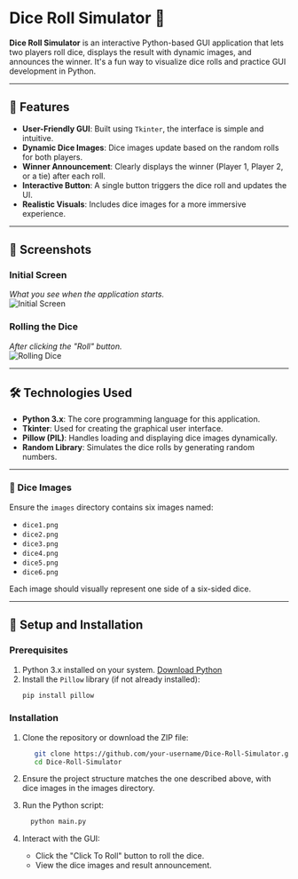 # Dice Roll Simulator 🎲

**Dice Roll Simulator** is an interactive Python-based GUI application that lets two players roll dice, displays the result with dynamic images, and announces the winner. It's a fun way to visualize dice rolls and practice GUI development in Python.

---

## 🎯 Features

- **User-Friendly GUI**: Built using `Tkinter`, the interface is simple and intuitive.
- **Dynamic Dice Images**: Dice images update based on the random rolls for both players.
- **Winner Announcement**: Clearly displays the winner (Player 1, Player 2, or a tie) after each roll.
- **Interactive Button**: A single button triggers the dice roll and updates the UI.
- **Realistic Visuals**: Includes dice images for a more immersive experience.

---

## 📸 Screenshots

### Initial Screen
*What you see when the application starts.*  
![Initial Screen](images/initial_screen.png.png)

### Rolling the Dice
*After clicking the "Roll" button.*  
![Rolling Dice](images/rolling_dice.png.png)

---

## 🛠️ Technologies Used

- **Python 3.x**: The core programming language for this application.
- **Tkinter**: Used for creating the graphical user interface.
- **Pillow (PIL)**: Handles loading and displaying dice images dynamically.
- **Random Library**: Simulates the dice rolls by generating random numbers.

---


### 🎲 Dice Images
Ensure the `images` directory contains six images named:
- `dice1.png`  
- `dice2.png`  
- `dice3.png`  
- `dice4.png`  
- `dice5.png`  
- `dice6.png`  

Each image should visually represent one side of a six-sided dice.

---

## 🔧 Setup and Installation

### Prerequisites
1. Python 3.x installed on your system. [Download Python](https://www.python.org/downloads/)
2. Install the `Pillow` library (if not already installed):
   ```bash
   pip install pillow
   ```

### Installation
1. Clone the repository or download the ZIP file:
   ```bash
      git clone https://github.com/your-username/Dice-Roll-Simulator.git
      cd Dice-Roll-Simulator
   ```
2. Ensure the project structure matches the one described above, with dice images in the images directory.

3. Run the Python script:
   ```bash
     python main.py
   ```

4. Interact with the GUI:
   - Click the "Click To Roll" button to roll the dice.
   - View the dice images and result announcement.
